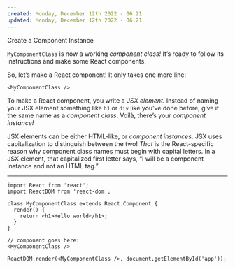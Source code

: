 ```yaml
---
created: Monday, December 12th 2022 - 06.21
updated: Monday, December 12th 2022 - 06.21
---
```

Create a Component Instance

`MyComponentClass` is now a working _component class!_ It’s ready to follow its instructions and make some React components.

So, let’s make a React component! It only takes one more line:

```JSX
<MyComponentClass />
```

To make a React component, you write a _JSX element._ Instead of naming your JSX element something like `h1` or `div` like you’ve done before, give it the same name as a _component class_. Voilà, there’s your _component instance!_

JSX elements can be either HTML-like, or _component instances_. JSX uses capitalization to distinguish between the two! _That_ is the React-specific reason why component class names must begin with capital letters. In a JSX element, that capitalized first letter says, “I will be a component instance and not an HTML tag.”

---

```JSX
import React from 'react';
import ReactDOM from 'react-dom';

class MyComponentClass extends React.Component {
  render() {
    return <h1>Hello world</h1>;
  }
}

// component goes here:
<MyComponentClass />

ReactDOM.render(<MyComponentClass />, document.getElementById('app'));
```